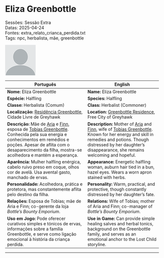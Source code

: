 # Eliza Greenbottle  

Sessões: Sessão Extra  
Datas: 2025-04-24  
Fontes: extra_relato_crianca_perdida.txt  
Tags: npc, herbalista, mãe, greenbottle  

![Eliza Greenbottle](docs/assets/npc/npc_blank.png)

| Português | English |
|-----------|---------|
| **Nome:** Eliza Greenbottle | **Name:** Eliza Greenbottle |
| **Espécie:** Halfling | **Species:** Halfling |
| **Classe:** Herbalista (Comum) | **Class:** Herbalist (Commoner) |
| **Localização:** [Residência Greenbottle](greenbottle_residence.md), Cidade Livre de Greyhawk | **Location:** [Greenbottle Residence](greenbottle_residence.md), Free City of Greyhawk |
| **Descrição:** Mãe de [Aria](docs/dm/-/npc/Free%20City%20of%20Grehawk/aria_greenbottle.md) e [Finn](docs/dm/-/npc/Free%20City%20of%20Grehawk/finn_greenbottle.md), esposa de [Tobias Greenbottle](docs/dm/-/npc/Free%20City%20of%20Grehawk/tobias_greenbottle.md). Conhecida pela sua energia e conhecimentos em remédios e poções. Apesar de aflita com o desaparecimento da filha, mostra-se acolhedora e mantém a esperança. | **Description:** Mother of [Aria](docs/dm/-/npc/Free%20City%20of%20Grehawk/aria_greenbottle.md) and [Finn](docs/dm/-/npc/Free%20City%20of%20Grehawk/finn_greenbottle.md), wife of [Tobias Greenbottle](docs/dm/-/npc/Free%20City%20of%20Grehawk/tobias_greenbottle.md). Known for her energy and skill in remedies and potions. Though distressed by her daughter’s disappearance, she remains welcoming and hopeful. |
| **Aparência:** Mulher halfling enérgica, cabelo ruivo preso em coque, olhos cor de avelã. Usa avental gasto, manchado de ervas. | **Appearance:** Energetic halfling woman, auburn hair tied in a bun, hazel eyes. Wears a worn apron stained with herbs. |
| **Personalidade:** Acolhedora, prática e protetora, mas constantemente aflita pelo destino da filha. | **Personality:** Warm, practical, and protective, though constantly distressed by her daughter’s fate. |
| **Relações:** Esposa de Tobias; mãe de Aria e Finn; co-gerente da loja *Bottle’s Bounty Emporium*. | **Relations:** Wife of Tobias; mother of Aria and Finn; co-manager of *Bottle’s Bounty Emporium*. |
| **Uso em Jogo:** Pode oferecer curativos simples e tónicos de ervas, informações sobre a família Greenbottle, e serve como ligação emocional à história da criança perdida. | **Use in Game:** Can provide simple healing salves and herbal tonics, background on the Greenbottle family, and serves as an emotional anchor to the Lost Child storyline. |

---
